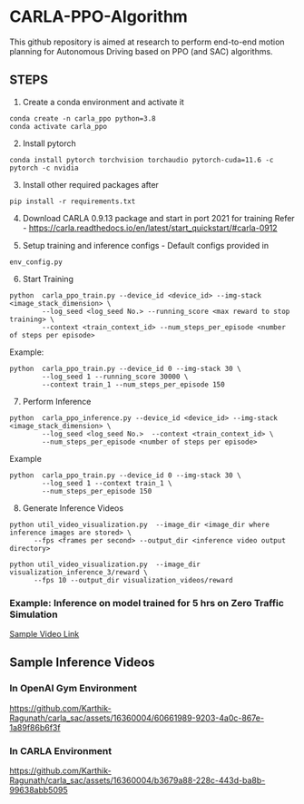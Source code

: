 # CARLA-PPO-Algorithm

This github repository is aimed at research to perform end-to-end motion planning for Autonomous Driving based on PPO (and SAC) algorithms.

## STEPS

1. Create a conda environment and activate it

```
conda create -n carla_ppo python=3.8
conda activate carla_ppo
```

2. Install pytorch

```
conda install pytorch torchvision torchaudio pytorch-cuda=11.6 -c pytorch -c nvidia
```

3. Install other required packages after 
```
pip install -r requirements.txt
```

4. Download CARLA 0.9.13 package and start in port 2021 for training
Refer - https://carla.readthedocs.io/en/latest/start_quickstart/#carla-0912

5. Setup training and inference configs - Default configs provided in
```
env_config.py
```

6. Start Training
```
python  carla_ppo_train.py --device_id <device_id> --img-stack <image_stack_dimension> \
        --log_seed <log_seed No.> --running_score <max reward to stop training> \
        --context <train_context_id> --num_steps_per_episode <number of steps per episode>
```

Example:
```
python  carla_ppo_train.py --device_id 0 --img-stack 30 \
        --log_seed 1 --running_score 30000 \
        --context train_1 --num_steps_per_episode 150
```

7. Perform Inference
```
python  carla_ppo_inference.py --device_id <device_id> --img-stack <image_stack_dimension> \
        --log_seed <log_seed No.>  --context <train_context_id> \
        --num_steps_per_episode <number of steps per episode>
```

Example
```
python  carla_ppo_train.py --device_id 0 --img-stack 30 \
        --log_seed 1 --context train_1 \
        --num_steps_per_episode 150
```

8. Generate Inference Videos

```
python util_video_visualization.py  --image_dir <image_dir where inference images are stored> \
      --fps <frames per second> --output_dir <inference video output directory>
```

```
python util_video_visualization.py  --image_dir visualization_inference_3/reward \
      --fps 10 --output_dir visualization_videos/reward
```

### Example: Inference on model trained for 5 hrs on Zero Traffic Simulation

[Sample Video Link](https://github.com/Karthik-Ragunath/carla_sac/blob/feature/ppo_carla/assets/visualization_inference_4_0.mp4)

## Sample Inference Videos


### In OpenAI Gym Environment

https://github.com/Karthik-Ragunath/carla_sac/assets/16360004/60661989-9203-4a0c-867e-1a89f86b6f3f

### In CARLA Environment

https://github.com/Karthik-Ragunath/carla_sac/assets/16360004/b3679a88-228c-443d-ba8b-99638abb5095
